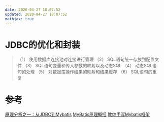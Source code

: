 ```yaml
---
date: 2020-04-27 18:07:52
updated: 2020-04-27 18:07:52
mathjax: true
---
```


# JDBC的优化和封装
>（1） 使用数据库连接池对连接进行管理
>（2） SQL语句统一存放到配置文件
>（3） SQL语句变量和传入参数的映射以及动态SQL
>（4） 动态SQL语句的处理
>（5） 对数据库操作结果的映射和结果缓存
>（6） SQL语句的重复


# 参考
[原理分析之一：从JDBC到Mybatis](https://www.iteye.com/blog/chenjc-it-1455688)
[MyBatis原理概括](https://segmentfault.com/a/1190000015117926)
[教你手写Mybatis框架](https://segmentfault.com/a/1190000015348516)
